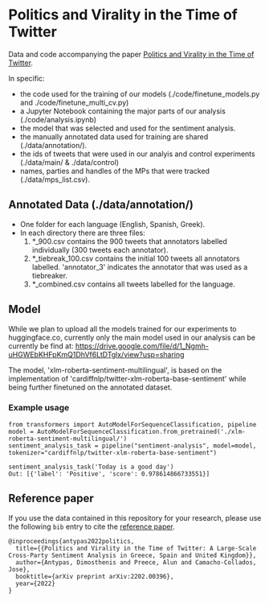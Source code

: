 # Politics and Virality in the Time of Twitter
Data and code accompanying the paper [Politics and Virality in the Time of Twitter](https://arxiv.org/pdf/2202.00396.pdf).

In specific:
- the code used for the training of our models (./code/finetune_models.py and ./code/finetune_multi_cv.py)
- a Jupyter Notebook containing the major parts of our analysis (./code/analysis.ipynb)
- the model that was selected and used for the sentiment analysis.
- the manually annotated data used for training are shared (./data/annotation/).
- the ids of tweets that were used in our analyis and control experiments (./data/main/ & ./data/control)
- names, parties and handles of the MPs that were tracked (./data/mps_list.csv).


## Annotated Data (./data/annotation/)
- One folder for each language (English, Spanish, Greek).
- In each directory there are three files:
    1. *_900.csv  contains the 900 tweets that annotators labelled individually (300 tweets each annotator).
    2. *_tiebreak_100.csv contains the initial 100 tweets all annotators labelled. 'annotator_3' indicates the annotator that was used as a tiebreaker.
    3. *_combined.csv contains all tweets labelled for the language.


## Model
While we plan to upload all the models trained for our experiments to huggingface.co, currently only the main model used in our analysis can be currently be find at: https://drive.google.com/file/d/1_Ngmh-uHGWEbKHFpKmQ1DhVf6LtDTglx/view?usp=sharing

The model, 'xlm-roberta-sentiment-multilingual', is based on the implementation of 'cardiffnlp/twitter-xlm-roberta-base-sentiment' while being further finetuned on the annotated dataset.

### Example usage
```
from transformers import AutoModelForSequenceClassification, pipeline
model = AutoModelForSequenceClassification.from_pretrained('./xlm-roberta-sentiment-multilingual/')
sentiment_analysis_task = pipeline("sentiment-analysis", model=model, tokenizer="cardiffnlp/twitter-xlm-roberta-base-sentiment")

sentiment_analysis_task('Today is a good day')
Out: [{'label': 'Positive', 'score': 0.978614866733551}]
```

## Reference paper

If you use the data contained in this repository for your research, please use the following `bib` entry to cite the [reference paper](https://arxiv.org/pdf/2202.00396.pdf).

```
@inproceedings{antypas2022politics,
  title={{Politics and Virality in the Time of Twitter: A Large-Scale Cross-Party Sentiment Analysis in Greece, Spain and United Kingdom}},
  author={Antypas, Dimosthenis and Preece, Alun and Camacho-Collados, Jose},
  booktitle={arXiv preprint arXiv:2202.00396},
  year={2022}
}
```
